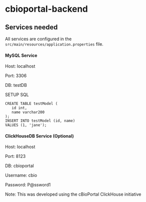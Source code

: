 # cbioportal-backend

## Services needed

All services are configured in the `src/main/resources/application.properties` file.

#### MySQL Service

Host: localhost

Port: 3306

DB: testDB

SETUP SQL

```
CREATE TABLE testModel (
   id int,
   name varchar200
);
INSERT INTO testModel (id, name)
VALUES (1, 'jane');
```


#### ClickHouseDB Service (Optional)

Host: localhost

Port: 8123

DB: cbioportal

Username: cbio

Password: P@ssword1

Note: This was developed using the cBioPortal ClickHouse initiative